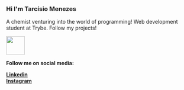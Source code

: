 ### Hi I'm Tarcísio Menezes

A chemist venturing into the world of programming! Web development student at Trybe. Follow my projects! 


<img src="https://media.giphy.com/media/f6hnhHkks8bk4jwjh3/giphy.gif" width="50" height="50" />

<b>Follow me on social media:<b>

[Linkedin](https://www.linkedin.com/in/tarc%C3%ADsio-menezes/)  
[Instagram](https://www.instagram.com/cisao_tarcisio/)   